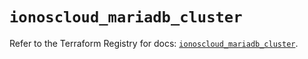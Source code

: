 # `ionoscloud_mariadb_cluster`

Refer to the Terraform Registry for docs: [`ionoscloud_mariadb_cluster`](https://registry.terraform.io/providers/ionos-cloud/ionoscloud/6.7.11/docs/resources/mariadb_cluster).
